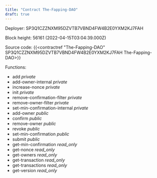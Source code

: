 ```yaml
---
title: "Contract The-Fapping-DAO"
draft: true
---
```

Deployer: SP3Q1CZZNXM95DZVTB7VBND4FW4B2E0YXM2KJ7FAH


 



Block height: 56161 (2022-04-15T03:04:39.000Z)

Source code: {{<contractref "The-Fapping-DAO" SP3Q1CZZNXM95DZVTB7VBND4FW4B2E0YXM2KJ7FAH The-Fapping-DAO>}}

Functions:

* add _private_
* add-owner-internal _private_
* increase-nonce _private_
* init _private_
* remove-confirmation-filter _private_
* remove-owner-filter _private_
* set-min-confirmation-internal _private_
* add-owner _public_
* confirm _public_
* remove-owner _public_
* revoke _public_
* set-min-confirmation _public_
* submit _public_
* get-min-confirmation _read_only_
* get-nonce _read_only_
* get-owners _read_only_
* get-transaction _read_only_
* get-transactions _read_only_
* get-version _read_only_
